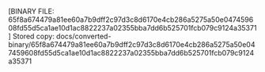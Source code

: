 [BINARY FILE: 65f8a674479a81ee60a7b9dff2c97d3c8d6170e4cb286a5275a50e047459608fd55d5ca1ae10d1ac8822237a02355bba7dd6b525701fcb079c9124a35371]
Stored copy: docs/converted-binary/65f8a674479a81ee60a7b9dff2c97d3c8d6170e4cb286a5275a50e047459608fd55d5ca1ae10d1ac8822237a02355bba7dd6b525701fcb079c9124a35371
